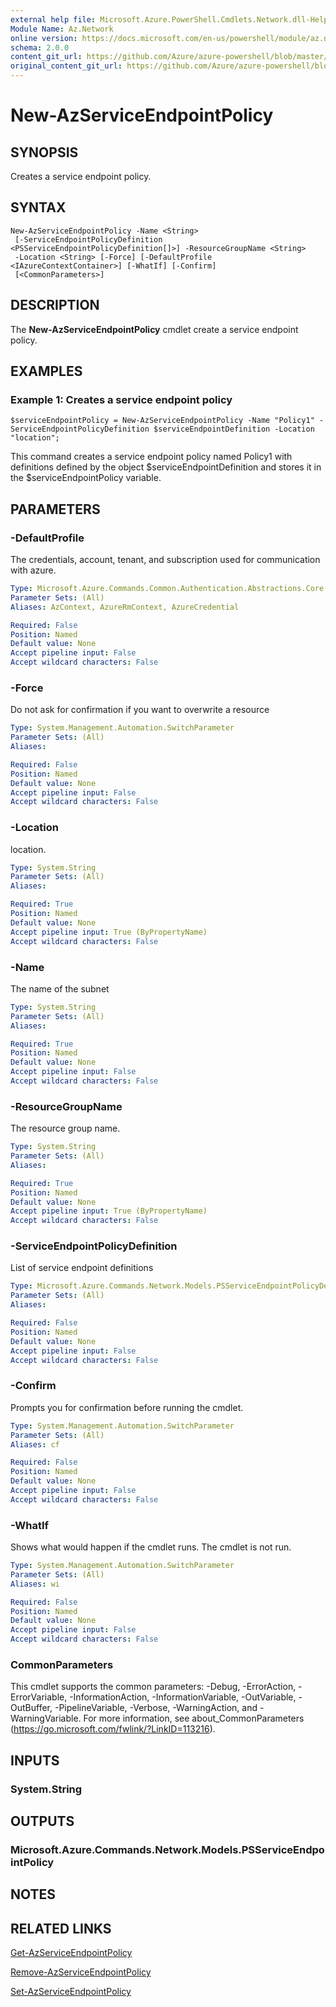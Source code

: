 ```yaml
---
external help file: Microsoft.Azure.PowerShell.Cmdlets.Network.dll-Help.xml
Module Name: Az.Network
online version: https://docs.microsoft.com/en-us/powershell/module/az.network/new-azserviceendpointpolicy
schema: 2.0.0
content_git_url: https://github.com/Azure/azure-powershell/blob/master/src/Network/Network/help/New-AzServiceEndpointPolicy.md
original_content_git_url: https://github.com/Azure/azure-powershell/blob/master/src/Network/Network/help/New-AzServiceEndpointPolicy.md
---
```


# New-AzServiceEndpointPolicy

## SYNOPSIS
Creates a service endpoint policy.

## SYNTAX

```
New-AzServiceEndpointPolicy -Name <String>
 [-ServiceEndpointPolicyDefinition <PSServiceEndpointPolicyDefinition[]>] -ResourceGroupName <String>
 -Location <String> [-Force] [-DefaultProfile <IAzureContextContainer>] [-WhatIf] [-Confirm]
 [<CommonParameters>]
```

## DESCRIPTION
The **New-AzServiceEndpointPolicy** cmdlet create a service endpoint policy.

## EXAMPLES

### Example 1: Creates a service endpoint policy
```
$serviceEndpointPolicy = New-AzServiceEndpointPolicy -Name "Policy1" -ServiceEndpointPolicyDefinition $serviceEndpointDefinition -Location "location";
```

This command creates a service endpoint policy named Policy1 with definitions defined by the object $serviceEndpointDefinition and stores it in the $serviceEndpointPolicy variable.

## PARAMETERS

### -DefaultProfile
The credentials, account, tenant, and subscription used for communication with azure.

```yaml
Type: Microsoft.Azure.Commands.Common.Authentication.Abstractions.Core.IAzureContextContainer
Parameter Sets: (All)
Aliases: AzContext, AzureRmContext, AzureCredential

Required: False
Position: Named
Default value: None
Accept pipeline input: False
Accept wildcard characters: False
```

### -Force
Do not ask for confirmation if you want to overwrite a resource

```yaml
Type: System.Management.Automation.SwitchParameter
Parameter Sets: (All)
Aliases:

Required: False
Position: Named
Default value: None
Accept pipeline input: False
Accept wildcard characters: False
```

### -Location
location.

```yaml
Type: System.String
Parameter Sets: (All)
Aliases:

Required: True
Position: Named
Default value: None
Accept pipeline input: True (ByPropertyName)
Accept wildcard characters: False
```

### -Name
The name of the subnet

```yaml
Type: System.String
Parameter Sets: (All)
Aliases:

Required: True
Position: Named
Default value: None
Accept pipeline input: False
Accept wildcard characters: False
```

### -ResourceGroupName
The resource group name.

```yaml
Type: System.String
Parameter Sets: (All)
Aliases:

Required: True
Position: Named
Default value: None
Accept pipeline input: True (ByPropertyName)
Accept wildcard characters: False
```

### -ServiceEndpointPolicyDefinition
List of service endpoint definitions

```yaml
Type: Microsoft.Azure.Commands.Network.Models.PSServiceEndpointPolicyDefinition[]
Parameter Sets: (All)
Aliases:

Required: False
Position: Named
Default value: None
Accept pipeline input: False
Accept wildcard characters: False
```

### -Confirm
Prompts you for confirmation before running the cmdlet.

```yaml
Type: System.Management.Automation.SwitchParameter
Parameter Sets: (All)
Aliases: cf

Required: False
Position: Named
Default value: None
Accept pipeline input: False
Accept wildcard characters: False
```

### -WhatIf
Shows what would happen if the cmdlet runs.
The cmdlet is not run.

```yaml
Type: System.Management.Automation.SwitchParameter
Parameter Sets: (All)
Aliases: wi

Required: False
Position: Named
Default value: None
Accept pipeline input: False
Accept wildcard characters: False
```

### CommonParameters
This cmdlet supports the common parameters: -Debug, -ErrorAction, -ErrorVariable, -InformationAction, -InformationVariable, -OutVariable, -OutBuffer, -PipelineVariable, -Verbose, -WarningAction, and -WarningVariable. For more information, see about_CommonParameters (https://go.microsoft.com/fwlink/?LinkID=113216).

## INPUTS

### System.String

## OUTPUTS

### Microsoft.Azure.Commands.Network.Models.PSServiceEndpointPolicy

## NOTES

## RELATED LINKS

[Get-AzServiceEndpointPolicy](./Get-AzServiceEndpointPolicy.md)

[Remove-AzServiceEndpointPolicy](./Remove-AzServiceEndpointPolicy.md)

[Set-AzServiceEndpointPolicy](./Set-AzServiceEndpointPolicy.md)
